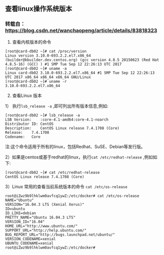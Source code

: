 [pixiv: 020]: # 'https://cdn.jsdelivr.net/gh/starsky1/poi/2019/20.jpg'
## 查看linux操作系统版本
### 转载自：https://blog.csdn.net/wanchaopeng/article/details/83818323

1. 查看内核版本的命令

```shell
[root@card-db02 ~]# cat /proc/version 
Linux version 3.10.0-693.2.2.el7.x86_64 (builder@kbuilder.dev.centos.org) (gcc version 4.8.5 20150623 (Red Hat 4.8.5-16) (GCC) ) #1 SMP Tue Sep 12 22:26:13 UTC 2017
[root@card-db02 ~]# uname -a
Linux card-db02 3.10.0-693.2.2.el7.x86_64 #1 SMP Tue Sep 12 22:26:13 UTC 2017 x86_64 x86_64 x86_64 GNU/Linux
[root@card-db02 ~]# uname -r
3.10.0-693.2.2.el7.x86_64
```

2. 查看Linux 版本

1） 执行`lsb_release -a` ,即可列出所有版本信息,例如:
```shell
[root@card-db02 ~]# lsb_release -a
LSB Version:	:core-4.1-amd64:core-4.1-noarch
Distributor ID:	CentOS
Description:	CentOS Linux release 7.4.1708 (Core) 
Release:	7.4.1708
Codename:	Core
```
注:这个命令适用于所有的linux，包括Redhat、SuSE、Debian等发行版。

2）如果是centos或基于redhat的linux，执行`cat /etc/redhat-release` ,例如如下:
```shell
[root@card-db02 ~]# cat /etc/redhat-release 
CentOS Linux release 7.4.1708 (Core)
```
3）Linux 常用的查看当前系统版本的命令 `cat /etc/os-release`
```shell
root@iZwz9b9lhklwm0avfcq1ywZ:/etc/docker# cat /etc/os-release 
NAME="Ubuntu"
VERSION="16.04.3 LTS (Xenial Xerus)"
ID=ubuntu
ID_LIKE=debian
PRETTY_NAME="Ubuntu 16.04.3 LTS"
VERSION_ID="16.04"
HOME_URL="http://www.ubuntu.com/"
SUPPORT_URL="http://help.ubuntu.com/"
BUG_REPORT_URL="http://bugs.launchpad.net/ubuntu/"
VERSION_CODENAME=xenial
UBUNTU_CODENAME=xenial
root@iZwz9b9lhklwm0avfcq1ywZ:/etc/docker# 
```
